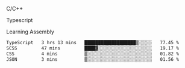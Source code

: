 <p>C/C++</p>
<p> Typescript</p>
<p>Learning Assembly</p>

<!--START_SECTION:waka-->

```txt
TypeScript   3 hrs 13 mins   ███████████████████▒░░░░░   77.45 %
SCSS         47 mins         ████▓░░░░░░░░░░░░░░░░░░░░   19.17 %
CSS          4 mins          ▒░░░░░░░░░░░░░░░░░░░░░░░░   01.82 %
JSON         3 mins          ▒░░░░░░░░░░░░░░░░░░░░░░░░   01.56 %
```

<!--END_SECTION:waka-->
